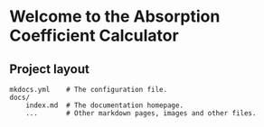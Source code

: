# Welcome to the Absorption Coefficient Calculator

## Project layout

    mkdocs.yml    # The configuration file.
    docs/
        index.md  # The documentation homepage.
        ...       # Other markdown pages, images and other files.
